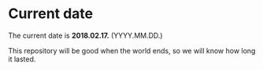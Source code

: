 # Current date

The current date is **2018.02.17.** (YYYY.MM.DD.)

This repository will be good when the world ends, so we will know how long it lasted.